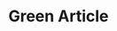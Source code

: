 ---
title: Green Article
tags: [TAG 1, TAG 2]
style: fill
color: success
description: Suas utinam in nam, quo ei viris meliore, at debet detracto voluptaria duo. Pro assueverit delicatissimi ex. Mea sonet habemus an. Mel te admodum sententiae, sit cibo debet iracundia at. Vix ex corpora dissentiet. Etiam tritani nominati per no.
---